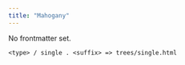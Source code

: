 ```yaml
---
title: "Mahogany"
---
```


No frontmatter set.

```
<type> / single . <suffix> => trees/single.html
```
